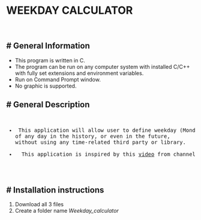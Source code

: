 <h1>WEEKDAY CALCULATOR</h1>
<br>

<h2># General Information</h2>
<ul>
<li>This program is written in C.</li>
<li>The program can be run on any computer system with installed C/C++ with fully set extensions and environment variables.</li>
<li>Run on Command Prompt window.</li>
<li>No graphic is supported.</li>
</ul>

<h2># General Description</h2>
<pre>
<ul>
<li> This application will allow user to define weekday (Monday, Tuesday, Wednesday, ...) 
of any day in the history, or even in the future, 
without using any time-related third party or library.</li>
<li>  This application is inspired by this <a href = "https://www.youtube.com/watch?v=z2x3SSBVGJU&t=182s">video</a> from channel <a href = "https://www.youtube.com/channel/UCoxcjq-8xIDTYp3uz647V5A">Numberphile</a></li>
</ul>
</pre>

<h2># Installation instructions</h2>
<ol>
<li>Download all 3 files</li>
<li>Create a folder name <em>Weekday_calculator</em></li>
</ol>